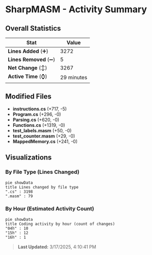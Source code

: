 # SharpMASM - Activity Summary 

## Overall Statistics

| Stat                   | Value                                                             |
| ---------------------- | ----------------------------------------------------------------- |
| **Lines Added** (➕)   | 3272                                          |
| **Lines Removed** (➖) | 5                                        |
| **Net Change** (↕)    | 3267                |
| **Active Time** (⌚)   | 29 minutes |


## Modified Files
- **instructions.cs** (+717, -5)
- **Program.cs** (+296, -0)
- **Parsing.cs** (+620, -0)
- **Functions.cs** (+1319, -0)
- **test_labels.masm** (+50, -0)
- **test_counter.masm** (+29, -0)
- **MappedMemory.cs** (+241, -0)

## Visualizations

### By File Type (Lines Changed)

```mermaid
pie showData
title Lines changed by file type
".cs" : 3198
".masm" : 79
```

### By Hour (Estimated Activity Count)

```mermaid
pie showData
title Coding activity by hour (count of changes)
"04h" : 10
"15h" : 12
"16h" : 1
```


> **Last Updated:** 3/17/2025, 4:10:41 PM